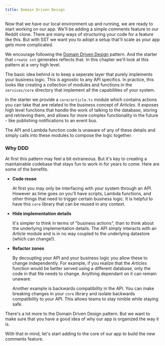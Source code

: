 ```yaml
---
title: Domain Driven Design
---
```


Now that we have our local environment up and running, we are ready to start working on our app. We'll be adding a simple comments feature to our Reddit clone. There are many ways of structuring your code for a feature like this. But with SST we want you to adopt a setup that'll scale as your app gets more complicated.

We encourage following the [Domain Driven Design](https://en.wikipedia.org/wiki/Domain-driven_design) pattern. And the starter that `create sst` generates  reflects that. In this chapter we'll look at this pattern at a very high level.

The basic idea behind is to keep a seperate layer that purely implements your business logic. This is agnostic to any API specifics. In practice, this looks like creating a collection of modules and functions in the `services/core` directory that implement all the capabilities of your system.

In the starter we provide a `core/article.ts` module which contains actions you can take that are related to the business concept of _Articles_. It exposes high level functions that handle the work of talking to the database, storing and retrieving them, and allows for more complex functionality in the future - like publishing notifications to an event bus.

The API and Lambda function code is unaware of any of these details and simply calls into these modules to compose the logic together.

### Why DDD

At first this pattern may feel a bit extraneous. But it's key to creating a maintainable codebase that stays fun to work in for years to come. Here are some of the benefits.

- **Code reuse**

  At first you may only be interfacing with your system through an API. However as time goes on you'll have scripts, Lambda functions, and other things that need to trigger certain business logic. It is helpful to have this `core` library that can be reused in any context.

- **Hide implementation details**

  It's simpler to think in terms of "business actions", than to think about the underlying implementation details. The API simply interacts with an _Article_ module and is in no way coupled to the underlying datastore (which can change!).

- **Refactor zones**

  By decoupling your API and your business logic you allow these to change independently. For example, if you realize that the _Articles_ function would be better served using a different database, only the code in that file needs to change. Anything dependant on it can remain unaware.

  Another example is backwards compatibility in the API. You can make breaking changes in your `core` library and isolate backwards compatibility to your API. This allows teams to stay nimble while staying safe.

There's a lot more to the Domain Driven Design pattern. But we want to make sure that you have a good idea of why our app is organized the way it is.

With that in mind, let's start adding to the core of our app to build the new comments feature.
